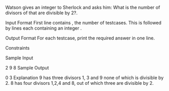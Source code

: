 Watson gives an integer  to Sherlock and asks him: What is the number of divisors of  that are divisible by 2?.

Input Format
First line contains , the number of testcases. This is followed by  lines each containing an integer .

Output Format
For each testcase, print the required answer in one line.

Constraints


Sample Input

2
9
8
Sample Output

0
3
Explanation
9 has three divisors 1, 3 and 9 none of which is divisible by 2.
8 has four divisors 1,2,4 and 8, out of which three are divisible by 2.
